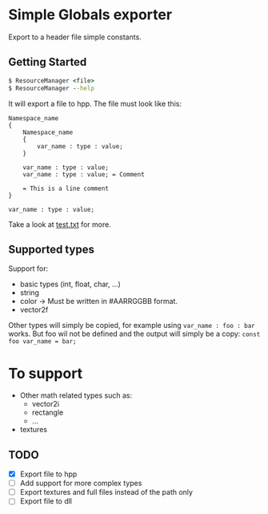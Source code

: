 # Simple Globals exporter

Export to a header file simple constants.

## Getting Started

```cmd
$ ResourceManager <file>
$ ResourceManager --help
```

It will export a file to hpp.
The file must look like this:

```
Namespace_name
{
	Namespace_name
	{
		var_name : type : value;
	}
	
	var_name : type : value;
	var_name : type : value; = Comment
	
	= This is a line comment
}

var_name : type : value;

```

Take a look at [test.txt](/test.txt) for more.

## Supported types

Support for:
- basic types (int, float, char, ...)
- string
- color -> Must be written in #AARRGGBB format.
- vector2f

Other types will simply be copied, for example using `var_name : foo : bar` works. But foo wil not be defined and the output will simply be a copy: `const foo var_name = bar;`

# To support
- Other math related types such as:
	- vector2i
	- rectangle
	- ...
- textures

## TODO

- [x] Export file to hpp
- [ ] Add support for more complex types 
- [ ] Export textures and full files instead of the path only
- [ ] Export file to dll
